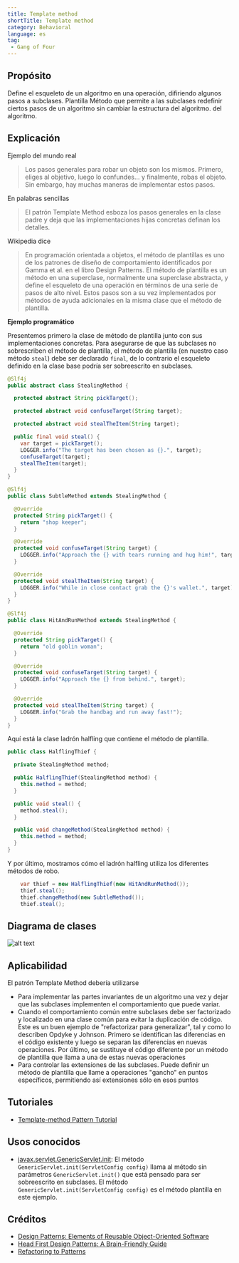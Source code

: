 ```yaml
---
title: Template method
shortTitle: Template method
category: Behavioral
language: es
tag:
 - Gang of Four
---
```


## Propósito

Define el esqueleto de un algoritmo en una operación, difiriendo algunos pasos a subclases. Plantilla
Método que permite a las subclases redefinir ciertos pasos de un algoritmo sin cambiar la estructura del algoritmo.
del algoritmo.

## Explicación

Ejemplo del mundo real

> Los pasos generales para robar un objeto son los mismos. Primero, eliges al objetivo, luego lo confundes...
> y finalmente, robas el objeto. Sin embargo, hay muchas maneras de implementar estos
> pasos.

En palabras sencillas

> El patrón Template Method esboza los pasos generales en la clase padre y deja que las implementaciones hijas concretas definan los detalles.

Wikipedia dice

> En programación orientada a objetos, el método de plantillas es uno de los patrones de diseño de comportamiento
> identificados por Gamma et al. en el libro Design Patterns. El método de plantilla es un método en una
> superclase, normalmente una superclase abstracta, y define el esqueleto de una operación en términos de
> una serie de pasos de alto nivel. Estos pasos son a su vez implementados por métodos de ayuda adicionales
> en la misma clase que el método de plantilla.

**Ejemplo programático**

Presentemos primero la clase de método de plantilla junto con sus implementaciones concretas.
Para asegurarse de que las subclases no sobrescriben el método de plantilla, el método de plantilla (en nuestro caso
método `steal`) debe ser declarado `final`, de lo contrario el esqueleto definido en la clase base podría
ser sobreescrito en subclases.

```java
@Slf4j
public abstract class StealingMethod {

  protected abstract String pickTarget();

  protected abstract void confuseTarget(String target);

  protected abstract void stealTheItem(String target);

  public final void steal() {
    var target = pickTarget();
    LOGGER.info("The target has been chosen as {}.", target);
    confuseTarget(target);
    stealTheItem(target);
  }
}

@Slf4j
public class SubtleMethod extends StealingMethod {

  @Override
  protected String pickTarget() {
    return "shop keeper";
  }

  @Override
  protected void confuseTarget(String target) {
    LOGGER.info("Approach the {} with tears running and hug him!", target);
  }

  @Override
  protected void stealTheItem(String target) {
    LOGGER.info("While in close contact grab the {}'s wallet.", target);
  }
}

@Slf4j
public class HitAndRunMethod extends StealingMethod {

  @Override
  protected String pickTarget() {
    return "old goblin woman";
  }

  @Override
  protected void confuseTarget(String target) {
    LOGGER.info("Approach the {} from behind.", target);
  }

  @Override
  protected void stealTheItem(String target) {
    LOGGER.info("Grab the handbag and run away fast!");
  }
}
```

Aquí está la clase ladrón halfling que contiene el método de plantilla.

```java
public class HalflingThief {

  private StealingMethod method;

  public HalflingThief(StealingMethod method) {
    this.method = method;
  }

  public void steal() {
    method.steal();
  }

  public void changeMethod(StealingMethod method) {
    this.method = method;
  }
}
```

Y por último, mostramos cómo el ladrón halfling utiliza los diferentes métodos de robo.

```java
    var thief = new HalflingThief(new HitAndRunMethod());
    thief.steal();
    thief.changeMethod(new SubtleMethod());
    thief.steal();
```

## Diagrama de clases

![alt text](./etc/template_method_urm.png "Template Method")

## Aplicabilidad

El patrón Template Method debería utilizarse

* Para implementar las partes invariantes de un algoritmo una vez y dejar que las subclases implementen el comportamiento que puede variar.
* Cuando el comportamiento común entre subclases debe ser factorizado y localizado en una clase común para evitar la duplicación de código. Este es un buen ejemplo de "refactorizar para generalizar", tal y como lo describen Opdyke y Johnson. Primero se identifican las diferencias en el código existente y luego se separan las diferencias en nuevas operaciones. Por último, se sustituye el código diferente por un método de plantilla que llama a una de estas nuevas operaciones
* Para controlar las extensiones de las subclases. Puede definir un método de plantilla que llame a operaciones "gancho" en puntos específicos, permitiendo así extensiones sólo en esos puntos

## Tutoriales

* [Template-method Pattern Tutorial](https://www.journaldev.com/1763/template-method-design-pattern-in-java)

## Usos conocidos

* [javax.servlet.GenericServlet.init](https://jakarta.ee/specifications/servlet/4.0/apidocs/javax/servlet/GenericServlet.html#init--):
El método `GenericServlet.init(ServletConfig config)` llama al método sin parámetros `GenericServlet.init()` que está pensado para ser sobreescrito en subclases.
El método `GenericServlet.init(ServletConfig config)` es el método plantilla en este ejemplo.

## Créditos

* [Design Patterns: Elements of Reusable Object-Oriented Software](https://www.amazon.com/gp/product/0201633612/ref=as_li_tl?ie=UTF8&camp=1789&creative=9325&creativeASIN=0201633612&linkCode=as2&tag=javadesignpat-20&linkId=675d49790ce11db99d90bde47f1aeb59)
* [Head First Design Patterns: A Brain-Friendly Guide](https://www.amazon.com/gp/product/0596007124/ref=as_li_tl?ie=UTF8&camp=1789&creative=9325&creativeASIN=0596007124&linkCode=as2&tag=javadesignpat-20&linkId=6b8b6eea86021af6c8e3cd3fc382cb5b)
* [Refactoring to Patterns](https://www.amazon.com/gp/product/0321213351/ref=as_li_tl?ie=UTF8&camp=1789&creative=9325&creativeASIN=0321213351&linkCode=as2&tag=javadesignpat-20&linkId=2a76fcb387234bc71b1c61150b3cc3a7)
